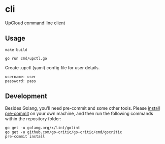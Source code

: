 # cli
UpCloud command line client

## Usage

```
make build

go run cmd/upctl.go
```

Create .upctl (yaml) config file for user details.

```
username: user
password: pass
```

## Development

Besides Golang, you'll need pre-commit and some other tools. Please [install pre-commit](https://pre-commit.com/#install) on your own machine, and then run the following commands within the repository folder:
```
go get -u golang.org/x/lint/golint
go get -u github.com/go-critic/go-critic/cmd/gocritic
pre-commit install
```
